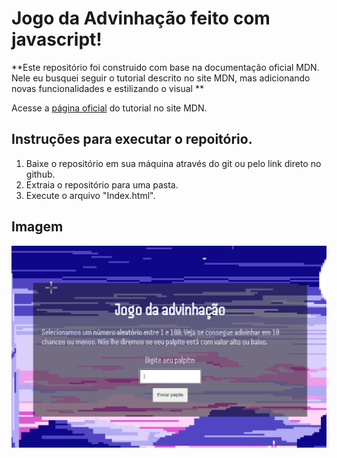 # Jogo da Advinhação feito com javascript!
**Este repositório foi construido com base na documentação oficial MDN. 
Nele eu busquei seguir o tutorial descrito no site MDN, mas adicionando novas funcionalidades e estilizando o visual **

Acesse a [página oficial](https://developer.mozilla.org/pt-BR/docs/Learn/JavaScript/First_steps/A_first_splash) do tutorial no site MDN.

## Instruções para executar o repoitório. 
1. Baixe o repositório em sua máquina através do git ou pelo link direto no github.
2. Extraia o repositório para uma pasta.
3. Execute o arquivo "Index.html".

## Imagem
![Imagem da tela inicial do jogo de adivinhe o número](./assets/JogoAdivinhacao.png)